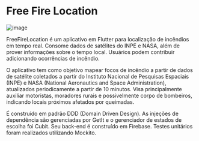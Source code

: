 # Free Fire Location

![image](https://user-images.githubusercontent.com/75284432/216848055-b130beb1-aa06-4d9d-9bc9-988d7c2fd025.png)


FreeFireLocation é um aplicativo em Flutter para localização de incêndios em tempo real. Consome dados de satélites do INPE e NASA, além de prover informações sobre o tempo local. Usuários podem contribuir adicionando ocorrências de incêndio.

O aplicativo tem como objetivo mapear focos de incêndio a partir de dados de satélite coletados a partir do Instituto Nacional de Pesquisas Espaciais (INPE) e NASA (National Aeronautics and Space Administration), atualizados periodicamente a partir de 10 minutos. Visa principalmente auxiliar motoristas, moradores rurais e possivelmente corpo de bombeiros, indicando locais próximos afetados por queimadas. 

É construído em padrão DDD (Domain Driven Design). As injeções de dependência são gerenciadas por GetIt e o gerenciador de estados de escolha foi Cubit. Seu back-end é construído em Firebase. Testes unitários foram realizados utilizando Mockito.

